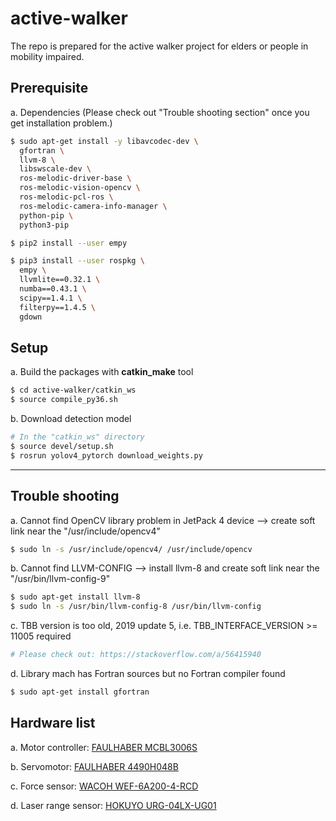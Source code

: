# active-walker
The repo is prepared for the active walker project for elders or people in mobility impaired.

## Prerequisite
a. Dependencies (Please check out "Trouble shooting section" once you get installation problem.)
```bash
$ sudo apt-get install -y libavcodec-dev \
  gfortran \
  llvm-8 \
  libswscale-dev \
  ros-melodic-driver-base \
  ros-melodic-vision-opencv \
  ros-melodic-pcl-ros \
  ros-melodic-camera-info-manager \
  python-pip \
  python3-pip

$ pip2 install --user empy

$ pip3 install --user rospkg \
  empy \
  llvmlite==0.32.1 \
  numba==0.43.1 \
  scipy==1.4.1 \
  filterpy==1.4.5 \
  gdown
```

## Setup 
a. Build the packages with **catkin_make** tool
```bash
$ cd active-walker/catkin_ws
$ source compile_py36.sh
```
b. Download detection model
```bash
# In the "catkin_ws" directory
$ source devel/setup.sh
$ rosrun yolov4_pytorch download_weights.py
```

___
## Trouble shooting
a. Cannot find OpenCV library problem in JetPack 4 device --> create soft link near the "/usr/include/opencv4" 
```bash
$ sudo ln -s /usr/include/opencv4/ /usr/include/opencv
```
b. Cannot find LLVM-CONFIG  --> install llvm-8 and create soft link near the "/usr/bin/llvm-config-9" 
```bash
$ sudo apt-get install llvm-8
$ sudo ln -s /usr/bin/llvm-config-8 /usr/bin/llvm-config
```
c. TBB version is too old, 2019 update 5, i.e. TBB_INTERFACE_VERSION >= 11005 required
```bash
# Please check out: https://stackoverflow.com/a/56415940
```
d. Library mach has Fortran sources but no Fortran compiler found
```bash
$ sudo apt-get install gfortran
```


## Hardware list
a. Motor controller: [FAULHABER MCBL3006S](https://www.faulhaber.com/en/products/series/mcbl-3006-s)

b. Servomotor: [FAULHABER 4490H048B](https://www.faulhaber.com/fileadmin/Import/Media/EN_4490_B_FMM.pdf)

c. Force sensor: [WACOH WEF-6A200-4-RCD](https://wacoh-tech.com/en/products/dynpick/200n_rcd.html)

d. Laser range sensor: [HOKUYO URG-04LX-UG01](https://www.hokuyo-aut.jp/search/single.php?serial=166)
